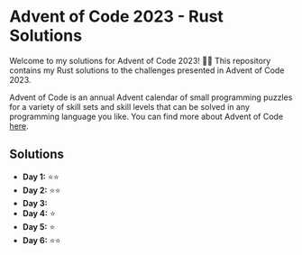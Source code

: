 # Advent of Code 2023 - Rust Solutions

Welcome to my solutions for Advent of Code 2023! 🎄🌟 This repository contains my Rust solutions to the challenges presented in Advent of Code 2023.

Advent of Code is an annual Advent calendar of small programming puzzles for a variety of skill sets and skill levels that can be solved in any programming language you like. You can find more about Advent of Code [here](https://adventofcode.com/2023/about).

## Solutions

- **Day 1:** ⭐⭐
- **Day 2:** ⭐⭐
- **Day 3:** 
- **Day 4:** ⭐ 
- **Day 5:** ⭐ 
- **Day 6:** ⭐⭐ 


